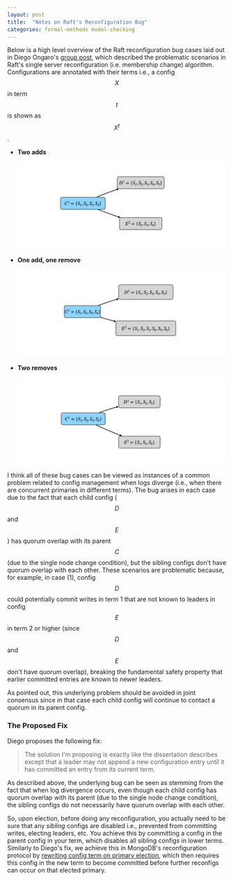 ```yaml
---
layout: post
title:  "Notes on Raft's Reconfiguration Bug"
categories: formal-methods model-checking
---
```



Below is a high level overview of the Raft reconfiguration bug cases laid out in Diego Ongaro's [group post](https://groups.google.com/g/raft-dev/c/t4xj6dJTP6E/m/d2D9LrWRza8J), which described the problematic scenarios in Raft's single server reconfiguration (i.e. membership change) algorithm. Configurations are annotated with their terms i.e., a config $$X$$ in term $$t$$ is shown as $$X^t$$.

- **Two adds**
    
    <div style="text-align:center;">
        <img width=600px src="/assets/diagrams/raft_reconfig_bug/raft_reconfig_bug.001.png">
    </div>
- **One add, one remove**
  
    <div style="text-align:center;">
        <img width=600px src="/assets/diagrams/raft_reconfig_bug/raft_reconfig_bug.002.png">
    </div>
- **Two removes**
  
    <div style="text-align:center;">
        <img width=600px src="/assets/diagrams/raft_reconfig_bug/raft_reconfig_bug.003.png">
    </div>


I think all of these bug cases can be viewed as instances of a common problem related to config management when logs diverge (i.e., when there are concurrent primaries in different terms). The bug arises in each case due to the fact that each child config ($$D$$ and $$E$$) has quorum overlap with its parent $$C$$ (due to the single node change condition), but the sibling configs don't have quorum overlap with each other. These scenarios are problematic because, for example, in case (1), config $$D$$ could potentially commit writes in term 1 that are not known to leaders in config $$E$$ in term 2 or higher (since $$D$$ and $$E$$ don't have quorum overlap), breaking the fundamental safety property that earlier committed entries are known to newer leaders.

As pointed out, this underlying problem should be avoided in joint consensus since in that case each child config will continue to contact a quorum in its parent config.

### The Proposed Fix

Diego proposes the following fix:

> The solution I'm proposing is exactly like the dissertation describes except that a leader may not append a new configuration entry until it has committed an entry from its current term.

As described above, the underlying bug can be seen as stemming from the fact that when log divergence occurs, even though each child config has quorum overlap with its parent (due to the single node change condition), the sibling configs do not necessarily have quorum overlap with each other. 

So, upon election, before doing any reconfiguration, you actually need to be sure that any *sibling* configs are disabled i.e., prevented from committing writes, electing leaders, etc. You achieve this by committing a config in the parent config in your term, which disables all sibling configs in lower terms. Similarly to Diego's fix, we achieve this in MongoDB's reconfiguration protocol by [rewriting config term on primary election](https://github.com/will62794/logless-reconfig/blob/5b1d0f3bfd93c4d78470689a56959d1dcc5297a2/MongoLoglessDynamicRaft.tla#L90-L91), which then requires this config in the new term to become committed before further reconfigs can occur on that elected primary.

<!-- ## Exploring Bug Traces -->

<!-- You can also see a concrete example of these bugs manifest in an execute formal model of an abstract version of Raft in TLA+ with this bug introduced. For example, see this [trace](https://will62794.github.io/tla-web/#!/home?specpath=https%3A%2F%2Fgist.githubusercontent.com%2Fwill62794%2F6603974a2b19d7221ab41ee42b377d32%2Fraw%2Fb4d22b9580e2bcb5bd8c49fc61e191be241f94dc%2FAbstractDynamicRaft.tla&constants%5BServer%5D=%7Bs1%2Cs2%2Cs3%2Cs4%2Cs5%2Cs6%7D&constants%5BClient%5D=%7B%22c1%22%2C%20%22c2%22%7D&constants%5BSecondary%5D=%22Secondary%22&constants%5BPrimary%5D=%22Primary%22&constants%5BNil%5D=%22Nil%22&constants%5BInitTerm%5D=0&trace=14745d3e). -->
